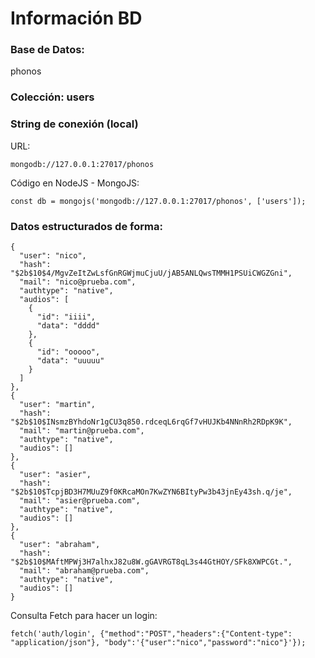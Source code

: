 # Información BD
### Base de Datos:
phonos
### Colección: users
### String de conexión (local)
URL: 
```
mongodb://127.0.0.1:27017/phonos
```
Código en NodeJS - MongoJS:
```
const db = mongojs('mongodb://127.0.0.1:27017/phonos', ['users']);
```
### Datos estructurados de forma:
```
{
  "user": "nico",
  "hash": "$2b$10$4/MgvZeItZwLsfGnRGWjmuCjuU/jAB5ANLQwsTMMH1PSUiCWGZGni",
  "mail": "nico@prueba.com",
  "authtype": "native",
  "audios": [
	{
	  "id": "iiii",
	  "data": "dddd"
	},
	{
	  "id": "ooooo",
	  "data": "uuuuu"
	}
  ]
},
{
  "user": "martin",
  "hash": "$2b$10$INsmzBYhdoNr1gCU3q850.rdceqL6rqGf7vHUJKb4NNnRh2RDpK9K",
  "mail": "martin@prueba.com",
  "authtype": "native",
  "audios": []
},
{
  "user": "asier",
  "hash": "$2b$10$TcpjBD3H7MUuZ9f0KRcaMOn7KwZYN6BItyPw3b43jnEy43sh.q/je",
  "mail": "asier@prueba.com",
  "authtype": "native",
  "audios": []
},
{
  "user": "abraham",
  "hash": "$2b$10$MAftMPWj3H7alhxJ82u8W.gGAVRGT8qL3s44GtHOY/SFk8XWPCGt.",
  "mail": "abraham@prueba.com",
  "authtype": "native",
  "audios": []
}
```
Consulta Fetch para hacer un login:
```
fetch('auth/login', {"method":"POST","headers":{"Content-type": "application/json"}, "body":'{"user":"nico","password":"nico"}'});
```
